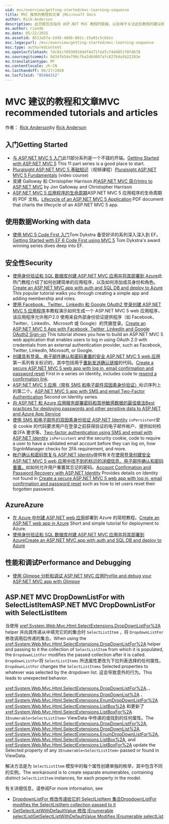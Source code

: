 ```yaml
---
uid: mvc/overview/getting-started/mvc-learning-sequence
title: MVC 推荐的教程和文章 |Microsoft Docs
author: Rick-Anderson
description: 此页面包含指向 ASP.NET MVC 教程的链接，以及用于关注这些教程的建议顺序。
ms.author: riande
ms.date: 05/22/2015
ms.assetid: 8513a57a-2d45-4d6b-881c-15a01c5cbb1c
msc.legacyurl: /mvc/overview/getting-started/mvc-learning-sequence
msc.type: authoredcontent
ms.openlocfilehash: 7dc81cf09309194df4471fedfc74d4051f0fdb78
ms.sourcegitcommit: 8d34fb54e790cfba2d64097afc8276da5b22283e
ms.translationtype: MT
ms.contentlocale: zh-CN
ms.lasthandoff: 06/27/2020
ms.locfileid: "85484212"
---
```

# <a name="mvc-recommended-tutorials-and-articles"></a><span data-ttu-id="50a89-103">MVC 建议的教程和文章</span><span class="sxs-lookup"><span data-stu-id="50a89-103">MVC recommended tutorials and articles</span></span>

<span data-ttu-id="50a89-104">作者： [Rick Anderson](https://twitter.com/RickAndMSFT)</span><span class="sxs-lookup"><span data-stu-id="50a89-104">by [Rick Anderson](https://twitter.com/RickAndMSFT)</span></span>

<a id="pwd"></a>
## <a name="getting-started"></a><span data-ttu-id="50a89-105">入门</span><span class="sxs-lookup"><span data-stu-id="50a89-105">Getting Started</span></span>

- <span data-ttu-id="50a89-106">[与 ASP.NET MVC 5 入门](introduction/getting-started.md)此11部分系列是一个不错的开端。</span><span class="sxs-lookup"><span data-stu-id="50a89-106">[Getting Started with ASP.NET MVC 5](introduction/getting-started.md) This 11 part series is a good place to start.</span></span>
- <span data-ttu-id="50a89-107">[Pluralsight ASP.NET MVC 5 基础知识](https://pluralsight.com/training/Player?author=scott-allen&amp;name=aspdotnet-mvc5-fundamentals-m1-introduction&amp;mode=live&amp;clip=0&amp;course=aspdotnet-mvc5-fundamentals)（视频课程）</span><span class="sxs-lookup"><span data-stu-id="50a89-107">[Pluralsight ASP.NET MVC 5 Fundamentals](https://pluralsight.com/training/Player?author=scott-allen&amp;name=aspdotnet-mvc5-fundamentals-m1-introduction&amp;mode=live&amp;clip=0&amp;course=aspdotnet-mvc5-fundamentals) (video course)</span></span>
- <span data-ttu-id="50a89-108">吴建 Galloway 和 Christopher Harrison 的[ASP.NET MVC 简介](https://channel9.msdn.com/Series/Introduction-to-ASP-NET-MVC)</span><span class="sxs-lookup"><span data-stu-id="50a89-108">[Intro to ASP.NET MVC](https://channel9.msdn.com/Series/Introduction-to-ASP-NET-MVC) by Jon Galloway and Christopher Harrison</span></span>
- <span data-ttu-id="50a89-109">[ASP.NET MVC 5 应用程序的生命周期](lifecycle-of-an-aspnet-mvc-5-application.md)ASP.NET MVC 5 应用程序的生命周期的 PDF 文档。</span><span class="sxs-lookup"><span data-stu-id="50a89-109">[Lifecycle of an ASP.NET MVC 5 Application](lifecycle-of-an-aspnet-mvc-5-application.md) PDF document that charts the lifecycle of an ASP.NET MVC 5 app.</span></span>

<a id="con"></a>
## <a name="working-with-data"></a><span data-ttu-id="50a89-110">使用数据</span><span class="sxs-lookup"><span data-stu-id="50a89-110">Working with data</span></span>

- <span data-ttu-id="50a89-111">[使用 MVC 5 Code First 入门](getting-started-with-ef-using-mvc/creating-an-entity-framework-data-model-for-an-asp-net-mvc-application.md)Tom Dykstra 备受好评的系列深入深入到 EF。</span><span class="sxs-lookup"><span data-stu-id="50a89-111">[Getting Started with EF 6 Code First using MVC 5](getting-started-with-ef-using-mvc/creating-an-entity-framework-data-model-for-an-asp-net-mvc-application.md) Tom Dykstra's award winning series dives deep into EF.</span></span>

<a id="wj"></a>
## <a name="security"></a><span data-ttu-id="50a89-112">安全性</span><span class="sxs-lookup"><span data-stu-id="50a89-112">Security</span></span>

- <span data-ttu-id="50a89-113">[使用身份验证和 SQL 数据库创建 ASP.NET MVC 应用并将其部署到 Azure](https://azure.microsoft.com/documentation/articles/web-sites-dotnet-deploy-aspnet-mvc-app-membership-oauth-sql-database/)此热门教程介绍了如何创建简单的应用程序，以及如何添加成员身份和角色。</span><span class="sxs-lookup"><span data-stu-id="50a89-113">[Create an ASP.NET MVC app with auth and SQL DB and deploy to Azure](https://azure.microsoft.com/documentation/articles/web-sites-dotnet-deploy-aspnet-mvc-app-membership-oauth-sql-database/) This popular tutorial walks you through creating a simple app and adding membership and roles.</span></span>
- <span data-ttu-id="50a89-114">[使用 Facebook、Twitter、LinkedIn 和 Google OAuth2 登录创建 ASP.NET MVC 5 应用程序](../security/create-an-aspnet-mvc-5-app-with-facebook-and-google-oauth2-and-openid-sign-on.md)本教程演示如何生成一个 ASP.NET MVC 5 web 应用程序，该应用程序允许用户2.0 使用来自外部身份验证提供程序（如 Facebook、Twitter、LinkedIn、Microsoft 或 Google）的凭据登录。</span><span class="sxs-lookup"><span data-stu-id="50a89-114">[Create an ASP.NET MVC 5 App with Facebook, Twitter, LinkedIn and Google OAuth2 Sign-on](../security/create-an-aspnet-mvc-5-app-with-facebook-and-google-oauth2-and-openid-sign-on.md) This tutorial shows you how to build an ASP.NET MVC 5 web application that enables users to log in using OAuth 2.0 with credentials from an external authentication provider, such as Facebook, Twitter, LinkedIn, Microsoft, or Google.</span></span>
- <span data-ttu-id="50a89-115">[创建具有登录、电子邮件确认和密码重置的安全 ASP.NET MVC 5 web 应用](../security/create-an-aspnet-mvc-5-web-app-with-email-confirmation-and-password-reset.md)第一系列有关标识的，其中包括用于[重新发送确认链接](../security/create-an-aspnet-mvc-5-web-app-with-email-confirmation-and-password-reset.md#rsend)的代码。</span><span class="sxs-lookup"><span data-stu-id="50a89-115">[Create a secure ASP.NET MVC 5 web app with log in, email confirmation and password reset](../security/create-an-aspnet-mvc-5-web-app-with-email-confirmation-and-password-reset.md) First in a series on Identity, includes code to [resend a confirmation link](../security/create-an-aspnet-mvc-5-web-app-with-email-confirmation-and-password-reset.md#rsend).</span></span>
- <span data-ttu-id="50a89-116">[ASP.NET MVC 5 应用（带有 SMS 和电子邮件双因素身份验证）](../security/aspnet-mvc-5-app-with-sms-and-email-two-factor-authentication.md)标识序列上的第二个。</span><span class="sxs-lookup"><span data-stu-id="50a89-116">[ASP.NET MVC 5 app with SMS and email Two-Factor Authentication](../security/aspnet-mvc-5-app-with-sms-and-email-two-factor-authentication.md) Second on Identity series.</span></span>
- [<span data-ttu-id="50a89-117">向 ASP.NET 和 Azure 应用服务部署密码和其他敏感数据的最佳做法</span><span class="sxs-lookup"><span data-stu-id="50a89-117">Best practices for deploying passwords and other sensitive data to ASP.NET and Azure App Service</span></span>](../../../identity/overview/features-api/best-practices-for-deploying-passwords-and-other-sensitive-data-to-aspnet-and-azure.md)
- <span data-ttu-id="50a89-118">[使用 SMS 和电子邮件的双因素身份验证 ASP.NET Identity](../../../identity/overview/features-api/two-factor-authentication-using-sms-and-email-with-aspnet-identity.md) `isPersistent`安全 cookie 的代码要求用户在登录之前获得验证的电子邮件帐户、提供如何检查2FA 要求等。</span><span class="sxs-lookup"><span data-stu-id="50a89-118">[Two-factor authentication using SMS and email with ASP.NET Identity](../../../identity/overview/features-api/two-factor-authentication-using-sms-and-email-with-aspnet-identity.md) `isPersistent` and the security cookie, code to require a user to have a validated email account before they can log on, how SignInManager checks for 2FA requirement, and more.</span></span>
- <span data-ttu-id="50a89-119">[帐户确认和密码恢复与 ASP.NET Identity](../../../identity/overview/features-api/account-confirmation-and-password-recovery-with-aspnet-identity.md)提供有关在[使用登录创建安全 ASP.NET MVC 5 web 应用中找不到的标识的详细信息、电子邮件确认和密码重置，](../security/create-an-aspnet-mvc-5-web-app-with-email-confirmation-and-password-reset.md)如如何允许用户重置其忘记的密码。</span><span class="sxs-lookup"><span data-stu-id="50a89-119">[Account Confirmation and Password Recovery with ASP.NET Identity](../../../identity/overview/features-api/account-confirmation-and-password-recovery-with-aspnet-identity.md) Provides details on Identity not found in [Create a secure ASP.NET MVC 5 web app with log in, email confirmation and password reset](../security/create-an-aspnet-mvc-5-web-app-with-email-confirmation-and-password-reset.md) such as how to let users reset their forgotten password.</span></span>

<a id="da"></a>
## <a name="azure"></a><span data-ttu-id="50a89-120">Azure</span><span class="sxs-lookup"><span data-stu-id="50a89-120">Azure</span></span>

- <span data-ttu-id="50a89-121">[在 Azure 中创建 ASP.NET web 应用](https://azure.microsoft.com/documentation/articles/web-sites-dotnet-get-started/)部署到 Azure 的简短教程。</span><span class="sxs-lookup"><span data-stu-id="50a89-121">[Create an ASP.NET web app in Azure](https://azure.microsoft.com/documentation/articles/web-sites-dotnet-get-started/) Short and simple tutorial for deployment to Azure.</span></span>
- [<span data-ttu-id="50a89-122">使用身份验证和 SQL 数据库创建 ASP.NET MVC 应用并将其部署到 Azure</span><span class="sxs-lookup"><span data-stu-id="50a89-122">Create an ASP.NET MVC app with auth and SQL DB and deploy to Azure</span></span>](https://azure.microsoft.com/documentation/articles/web-sites-dotnet-deploy-aspnet-mvc-app-membership-oauth-sql-database/)

<a id="perf"></a>
## <a name="performance-and-debugging"></a><span data-ttu-id="50a89-123">性能和调试</span><span class="sxs-lookup"><span data-stu-id="50a89-123">Performance and Debugging</span></span>

- [<span data-ttu-id="50a89-124">使用 Glimpse 分析和调试 ASP.NET MVC 应用</span><span class="sxs-lookup"><span data-stu-id="50a89-124">Profile and debug your ASP.NET MVC app with Glimpse</span></span>](../performance/profile-and-debug-your-aspnet-mvc-app-with-glimpse.md)

## <a name="aspnet-mvc-dropdownlistfor-with-selectlistitem"></a><span data-ttu-id="50a89-125">ASP.NET MVC DropDownListFor with SelectListItem</span><span class="sxs-lookup"><span data-stu-id="50a89-125">ASP.NET MVC DropDownListFor with SelectListItem</span></span>

<span data-ttu-id="50a89-126">当使用 <xref:System.Web.Mvc.Html.SelectExtensions.DropDownListFor%2A> helper 并向其传递从中填充它的的集合时 `SelectListItem` ，将 `DropdownListFor` 修改调用后传递的集合。</span><span class="sxs-lookup"><span data-stu-id="50a89-126">When using the <xref:System.Web.Mvc.Html.SelectExtensions.DropDownListFor%2A> helper and passing to it the collection of `SelectListItem` from which it is populated, the `DropdownListFor` modifies the passed collection after it is called.</span></span> <span data-ttu-id="50a89-127">`DropdownListFor`将 `SelectListItems` 所选属性更改为下拉列表选择的任何属性。</span><span class="sxs-lookup"><span data-stu-id="50a89-127">`DropdownListFor` changes the `SelectListItems` Selected properties to whatever was selected by the dropdown list.</span></span> <span data-ttu-id="50a89-128">这会导致意外的行为。</span><span class="sxs-lookup"><span data-stu-id="50a89-128">This leads to unexpected behavior.</span></span>

<span data-ttu-id="50a89-129"><xref:System.Web.Mvc.Html.SelectExtensions.DropDownListFor%2A>、、 <xref:System.Web.Mvc.Html.SelectExtensions.DropDownList%2A> 、 <xref:System.Web.Mvc.Html.SelectExtensions.EnumDropDownListFor%2A> <xref:System.Web.Mvc.Html.SelectExtensions.ListBox%2A> 和更新了 <xref:System.Web.Mvc.Html.SelectExtensions.ListBoxFor%2A> `IEnumerable<SelectListItem>` ViewData 中传递的或找到的任何属性。</span><span class="sxs-lookup"><span data-stu-id="50a89-129">The <xref:System.Web.Mvc.Html.SelectExtensions.DropDownListFor%2A>, <xref:System.Web.Mvc.Html.SelectExtensions.DropDownList%2A>, <xref:System.Web.Mvc.Html.SelectExtensions.EnumDropDownListFor%2A>, <xref:System.Web.Mvc.Html.SelectExtensions.ListBox%2A>, and <xref:System.Web.Mvc.Html.SelectExtensions.ListBoxFor%2A> update the Selected property of any `IEnumerable<SelectListItem>` passed or found in ViewData.</span></span>

<span data-ttu-id="50a89-130">解决方法是为 `SelectListItem` 模型中的每个属性创建单独的枚举，其中包含不同的实例。</span><span class="sxs-lookup"><span data-stu-id="50a89-130">The workaround is to create separate enumerables, containing distinct `SelectListItem` instances, for each property in the model.</span></span>

<span data-ttu-id="50a89-131">有关详细信息，请参阅</span><span class="sxs-lookup"><span data-stu-id="50a89-131">For more information, see</span></span>

* [<span data-ttu-id="50a89-132">DropdownListFor 修改传递给它的 SelectListItem 集合</span><span class="sxs-lookup"><span data-stu-id="50a89-132">DropdownListFor modifies the SelectListItem collection passed to it</span></span>](http://web.archive.org/web/20140902031437/http://aspnetwebstack.codeplex.com/workitem/1913)
* [<span data-ttu-id="50a89-133">GetSelectListWithDefaultValue 修改 IEnumerable <SelectListItem> selectList</span><span class="sxs-lookup"><span data-stu-id="50a89-133">GetSelectListWithDefaultValue Modifies IEnumerable<SelectListItem> selectList</span></span>](https://github.com/aspnet/AspNetWebStack/issues/271)